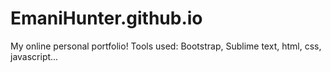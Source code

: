 # EmaniHunter.github.io

My online personal portfolio! Tools used: Bootstrap, Sublime text, html, css, javascript...
